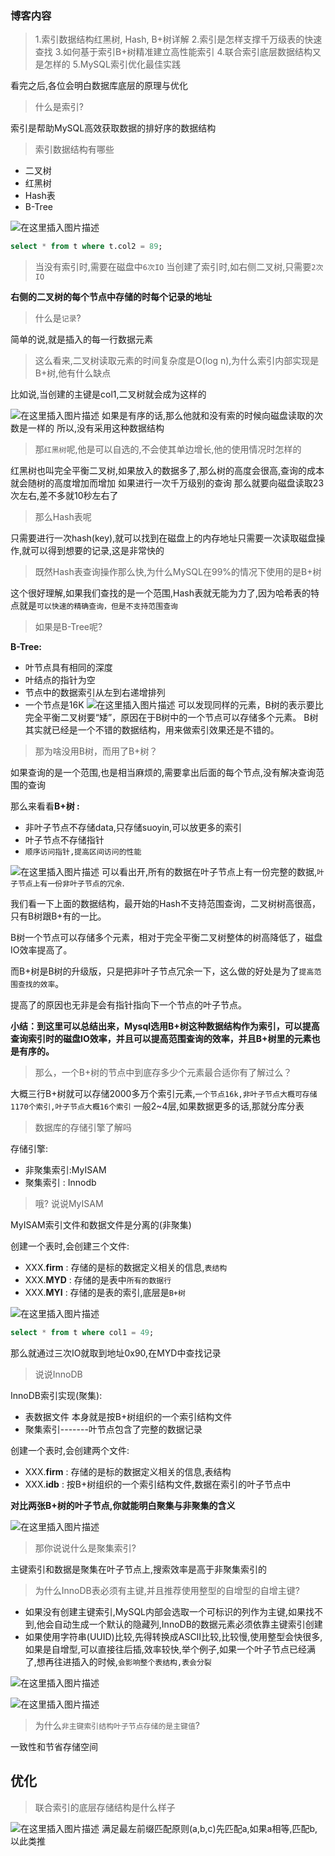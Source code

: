 ### 博客内容

> 1.索引数据结构红黑树, Hash, B+树详解
> 2.索引是怎样支撑千万级表的快速查找
> 3.如何基于索引B+树精准建立高性能索引
> 4.联合索引底层数据结构又是怎样的
> 5.MySQL索引优化最佳实践

看完之后,各位会明白数据库底层的原理与优化

> 什么是索引?

索引是帮助MySQL高效获取数据的排好序的数据结构

> 索引数据结构有哪些

 - 二叉树
 - 红黑树
 - Hash表
 - B-Tree

![在这里插入图片描述](https://img-blog.csdnimg.cn/20200229195155720.png?x-oss-process=image/watermark,type_ZmFuZ3poZW5naGVpdGk,shadow_10,text_aHR0cHM6Ly9ibG9nLmNzZG4ubmV0L3dlaXhpbl80MzUwODU1NQ==,size_16,color_FFFFFF,t_70)

```sql
select * from t where t.col2 = 89;
```

> 当没有索引时,需要在磁盘中`6次IO`
> 当创建了索引时,如右侧二叉树,只需要`2次IO`

**右侧的二叉树的每个节点中存储的时每个记录的地址**

> 什么是`记录`?

简单的说,就是插入的每一行数据元素

> 这么看来,二叉树读取元素的时间复杂度是O(log n),为什么索引内部实现是B+树,他有什么缺点

比如说,当创建的主键是col1,二叉树就会成为这样的

![在这里插入图片描述](https://img-blog.csdnimg.cn/20200229201102269.png?x-oss-process=image/watermark,type_ZmFuZ3poZW5naGVpdGk,shadow_10,text_aHR0cHM6Ly9ibG9nLmNzZG4ubmV0L3dlaXhpbl80MzUwODU1NQ==,size_16,color_FFFFFF,t_70)
如果是有序的话,那么他就和没有索的时候向磁盘读取的次数是一样的
所以,没有采用这种数据结构

> 那`红黑树`呢,他是可以自选的,不会使其单边增长,他的使用情况时怎样的

红黑树也叫完全平衡二叉树,如果放入的数据多了,那么树的高度会很高,查询的成本就会随树的高度增加而增加
如果进行一次千万级别的查询 那么就要向磁盘读取23次左右,差不多就10秒左右了

> 那么Hash表呢

只需要进行一次hash(key),就可以找到在磁盘上的内存地址只需要一次读取磁盘操作,就可以得到想要的记录,这是非常快的

> 既然Hash表查询操作那么快,为什么MySQL在99%的情况下使用的是B+树

这个很好理解,如果我们查找的是一个范围,Hash表就无能为力了,因为哈希表的特点就是`可以快速的精确查询，但是不支持范围查询`

> 如果是B-Tree呢?

**B-Tree:**

 - 叶节点具有相同的深度
 - 叶结点的指针为空
 - 节点中的数据索引从左到右递增排列
 - 一个节点是16K
![在这里插入图片描述](https://img-blog.csdnimg.cn/20200229204221209.png?x-oss-process=image/watermark,type_ZmFuZ3poZW5naGVpdGk,shadow_10,text_aHR0cHM6Ly9ibG9nLmNzZG4ubmV0L3dlaXhpbl80MzUwODU1NQ==,size_16,color_FFFFFF,t_70)
可以发现同样的元素，B树的表示要比完全平衡二叉树要“矮”，原因在于B树中的一个节点可以存储多个元素。
B树其实就已经是一个不错的数据结构，用来做索引效果还是不错的。

> 那为啥没用B树，而用了B+树？


如果查询的是一个范围,也是相当麻烦的,需要拿出后面的每个节点,没有解决查询范围的查询

那么来看看**B+树 :**

 - 非叶子节点不存储data,只存储suoyin,可以放更多的索引
 - 叶子节点不存储指针
 - `顺序访问指针,提高区间访问的性能`

![在这里插入图片描述](https://img-blog.csdnimg.cn/20200229210354172.jpg?x-oss-process=image/watermark,type_ZmFuZ3poZW5naGVpdGk,shadow_10,text_aHR0cHM6Ly9ibG9nLmNzZG4ubmV0L3dlaXhpbl80MzUwODU1NQ==,size_16,color_FFFFFF,t_70)
可以看出开,所有的数据在叶子节点上有一份完整的数据,`叶子节点上有一份非叶子节点的冗余`.

我们看一下上面的数据结构，最开始的Hash不支持范围查询，二叉树树高很高，只有B树跟B+有的一比。

B树一个节点可以存储多个元素，相对于完全平衡二叉树整体的树高降低了，磁盘IO效率提高了。

而B+树是B树的升级版，只是把非叶子节点冗余一下，这么做的好处是为了`提高范围查找的效率`。

提高了的原因也无非是会有指针指向下一个节点的叶子节点。

**小结：到这里可以总结出来，Mysql选用B+树这种数据结构作为索引，可以提高查询索引时的磁盘IO效率，并且可以提高范围查询的效率，并且B+树里的元素也是有序的。**

> 那么，一个B+树的节点中到底存多少个元素最合适你有了解过么？

大概三行B+树就可以存储2000多万个索引元素,`一个节点16k,非叶子节点大概可存储1170个索引,叶子节点大概16个索引`
一般2~4层,如果数据更多的话,那就分库分表

> 数据库的存储引擎了解吗

存储引擎:

 - 非聚集索引:MyISAM
 - 聚集索引 : Innodb

> 哦? 说说MyISAM

MyISAM索引文件和数据文件是分离的(非聚集)

创建一个表时,会创建三个文件:

 - XXX.**firm** : 存储的是标的数据定义相关的信息,`表结构`
 - XXX.**MYD** : 存储的是表中`所有的数据行`
 - XXX.**MYI** : 存储的是表的索引,底层是`B+树`

![在这里插入图片描述](https://img-blog.csdnimg.cn/20200229213933661.png?x-oss-process=image/watermark,type_ZmFuZ3poZW5naGVpdGk,shadow_10,text_aHR0cHM6Ly9ibG9nLmNzZG4ubmV0L3dlaXhpbl80MzUwODU1NQ==,size_16,color_FFFFFF,t_70)

```sql
select * from t where col1 = 49;
```
那么就通过三次IO就取到地址0x90,在MYD中查找记录

> 说说InnoDB

InnoDB索引实现(聚集):

 - 表数据文件 本身就是按B+树组织的一个索引结构文件
 - 聚集索引-------叶节点包含了完整的数据记录


创建一个表时,会创建两个文件:

 - XXX.**firm** :  存储的是标的数据定义相关的信息,表结构
 - XXX.**idb** :  按B+树组织的一个索引结构文件,数据在索引的叶子节点中

**对比两张B+树的叶子节点,你就能明白聚集与非聚集的含义**

![在这里插入图片描述](https://img-blog.csdnimg.cn/20200229221755776.png?x-oss-process=image/watermark,type_ZmFuZ3poZW5naGVpdGk,shadow_10,text_aHR0cHM6Ly9ibG9nLmNzZG4ubmV0L3dlaXhpbl80MzUwODU1NQ==,size_16,color_FFFFFF,t_70)


> 那你说说什么是聚集索引?

主键索引和数据是聚集在叶子节点上,搜索效率是高于非聚集索引的

> 为什么InnoDB表必须有主键,并且推荐使用整型的自增型的自增主键?
>

 - 如果没有创建主键索引,MySQL内部会选取一个可标识的列作为主键,如果找不到,他会自动生成一个默认的隐藏列,InnoDB的数据元素必须依靠主键索引创建
 - 如果使用字符串(UUID)比较,先得转换成ASCII比较,比较慢,使用整型会快很多,如果是自增型,可以直接往后插,效率较快,举个例子,如果一个叶子节点已经满了,想再往进插入的时候,`会影响整个表结构,表会分裂`


![在这里插入图片描述](https://img-blog.csdnimg.cn/20200229221702306.png?x-oss-process=image/watermark,type_ZmFuZ3poZW5naGVpdGk,shadow_10,text_aHR0cHM6Ly9ibG9nLmNzZG4ubmV0L3dlaXhpbl80MzUwODU1NQ==,size_16,color_FFFFFF,t_70)

![在这里插入图片描述](https://img-blog.csdnimg.cn/20200229221732191.png?x-oss-process=image/watermark,type_ZmFuZ3poZW5naGVpdGk,shadow_10,text_aHR0cHM6Ly9ibG9nLmNzZG4ubmV0L3dlaXhpbl80MzUwODU1NQ==,size_16,color_FFFFFF,t_70)

> 为什么`非主键索引结构叶子节点存储的是主键值`?

一致性和节省存储空间


## 优化

> 联合索引的底层存储结构是什么样子
>

![在这里插入图片描述](https://img-blog.csdnimg.cn/20200229225556853.jpg?x-oss-process=image/watermark,type_ZmFuZ3poZW5naGVpdGk,shadow_10,text_aHR0cHM6Ly9ibG9nLmNzZG4ubmV0L3dlaXhpbl80MzUwODU1NQ==,size_16,color_FFFFFF,t_70)
满足最左前缀匹配原则(a,b,c)先匹配a,如果a相等,匹配b,以此类推